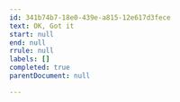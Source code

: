 ```yaml
---
id: 341b74b7-18e0-439e-a815-12e617d3fece
text: OK, Got it
start: null
end: null
rrule: null
labels: []
completed: true
parentDocument: null

---
```


